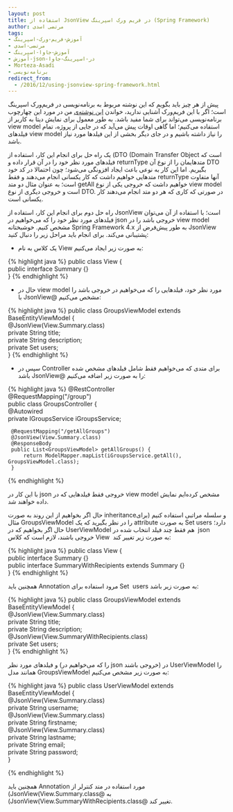 ```yaml
---
layout: post
title: استفاده از JsonView در فریم ورک اسپرینگ (Spring Framework)
author: مرتضی اسدی
tags:
- آموزش-فریم-ورک-اسپرینگ
- مرتضی-اسدی
- آموزش-جاوا-اسپرینگ
- آموزش-json-در-اسپرینگ-جاوا
- Morteza-Asadi
- برنامه‌نویسی
redirect_from: 
  - /2016/12/using-jsonview-spring-framework.html
---
```


پیش از هر چیز باید بگویم که این نوشته مربوط به برنامه‌نویسی در فریم‌ورک اسپرینگ است؛ اگر با این فریم‌ورک آشنایی ندارید، خواندن [این نوشته‌ی](http://asadiweb.ir/%d9%81%d8%b1%db%8c%d9%85-%d9%88%d8%b1%da%a9-%d8%a7%d8%b3%d9%be%d8%b1%db%8c%d9%86%da%af-spring-framework-%da%86%db%8c%d8%b3%d8%aa%d8%9f/) من در مورد این چهارچوب برنامه‌نویسی می‌تواند برای شما مفید باشد. به طور معمول برای نمایش دیتا به کاربر از view model استفاده می‌کنیم؛ اما گاهی اوقات پیش می‌آید که در جایی از پروژه، تمام فیلدهای view model را نیاز داشته باشیم و در جای دیگر بخشی از این فیلدها مورد نیاز باشد.

یک راه حل برای انجام این کار، استفاده از (DTO (Domain Transfer Object است که فیلدهای مورد نظر خود را در آن قرار داده و returnType متدهایمان را از نوع آن DTO بگیریم. اما این کار به نوعی باعث ایجاد افزونگی می‌شود؛ چون احتمالا در کد خود متدهایی خواهیم داشت که کار یکسانی انجام می‌دهند و فقط returnType آنها متفاوت است؛ به عنوان مثال دو متد getAll خواهیم داشت که خروجی یکی از نوع view model است و خروجی دیگری از نوع DTO. در صورتی که کاری که هر دو متد انجام می‌دهند کار یکسانی است.

راه حل دوم برای انجام این کار، استفاده از JsonView است؛ با استفاده از آن می‌توان فیلدهای مورد نظر خود را که می‌خواهیم در json خروجی باشد را در view model مشخص کنیم. خوشبختانه Spring Framework 4.x به طور پیش‌فرض از JsonView پشتیبانی می‌کند. برای انجام باید مراحل زیر را دنبال کنید:

- یک کلاس به نام View به صورت زیر ایجاد می‌کنیم:

{% highlight java %}
public class View {  
      public interface Summary {}  
}
{% endhighlight %}

- حال در view model مورد نظر خود، فیلدهایی را که می‌خواهیم در خروجی باشد را با JsonView@ مشخص می‌کنیم:

{% highlight java %}
public class GroupsViewModel extends BaseEntityViewModel<Long> {  
     @JsonView(View.Summary.class)  
     private String                title;  
     private String                description;  
     private Set<UserViewModel>    users;  
}
{% endhighlight %}

- سپس در Controller برای متدی که می‌خواهیم فقط شامل فیلدهای مشخص شده باشد JsonView@ را به صورت زیر اضافه می‌کنیم:  

{% highlight java %}
@RestController  
@RequestMapping("/group")  
public class GroupsController {  
     @Autowired  
     private IGroupsService     iGroupsService;  
  
     @RequestMapping("/getAllGroups")  
     @JsonView(View.Summary.class)  
     @ResponseBody  
     public List<GroupsViewModel> getAllGroups() {  
         return ModelMapper.mapList(iGroupsService.getAll(), GroupsViewModel.class);  
     }  
{% endhighlight %}

با این کار در json خروجی فقط فیلدهایی که در view model مشخص کرده‌ایم نمایش داده خواهند شد.  

حال اگر بخواهیم از این روند به صورت inheritanceو سلسله مراتبی استفاده کنیم (برای مثال GroupsViewModel را در نظر بگیرید که یک attribute به صورت Set<UserViewModel> users دارد؛ حال اگر بخواهیم که در UserViewModel هم فقط چند فیلد انتخاب شده در  json خروجی باشند، لازم است که کلاس View  به صورت زیر تغییر کند:

{% highlight java %}
public class View {  
     public interface Summary {}  
     public interface SummaryWithRecipients extends Summary {}  
}
{% endhighlight %}

همچنین باید Annotation مرود استفاده برای Set<UserViewModel>  users به صورت زیر باشد:  

{% highlight java %}
public class GroupsViewModel extends BaseEntityViewModel<Long> {  
     @JsonView(View.Summary.class)  
     private String                title;  
     private String                description;  
     @JsonView(View.SummaryWithRecipients.class)  
     private Set<UserViewModel>    users;  
}
{% endhighlight %}

و فیلدهای مورد نظر (را که می‌خواهیم در json خروجی باشند) در UserViewModel را همانند مدل GroupsViewModel به صورت زیر مشخص می‌کنیم:  

{% highlight java %}
public class UserViewModel extends BaseEntityViewModel<Long> {  
     @JsonView(View.Summary.class)  
     private String      username;  
     @JsonView(View.Summary.class)  
     private String      firstname;  
     @JsonView(View.Summary.class)  
     private String      lastname;  
     private String      email;  
     private String      password;  
}

{% endhighlight %}
  
همچنین باید Annotation مورد استفاده در متد کنترلر از (JsonView(View.Summary.class@ به (JsonView(View.SummaryWithRecipients.class@ تغییر کند.
